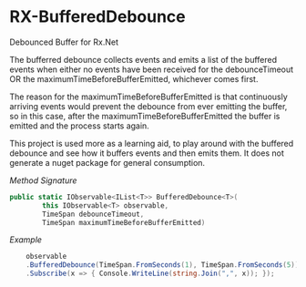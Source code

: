 # RX-BufferedDebounce
Debounced Buffer for Rx.Net

The bufferred debounce collects events and emits a list of the buffered events when either no events have been received for the debounceTimeout OR the maximumTimeBeforeBufferEmitted, whichever comes first.

The reason for the maximumTimeBeforeBufferEmitted is that continuously arriving events would prevent the debounce from ever emitting the buffer, so in this case, after the maximumTimeBeforeBufferEmitted
the buffer is emitted and the process starts again.

This project is used more as a learning aid, to play around with the buffered debounce and see how it buffers events and then emits them. It does not generate a nuget package for general consumption.

*Method Signature*
```C#
public static IObservable<IList<T>> BufferedDebounce<T>(
		this IObservable<T> observable, 
		TimeSpan debounceTimeout, 
		TimeSpan maximumTimeBeforeBufferEmitted)
```

*Example*
```C#
    observable
	.BufferedDebounce(TimeSpan.FromSeconds(1), TimeSpan.FromSeconds(5))
	.Subscribe(x => { Console.WriteLine(string.Join(",", x)); });

```
